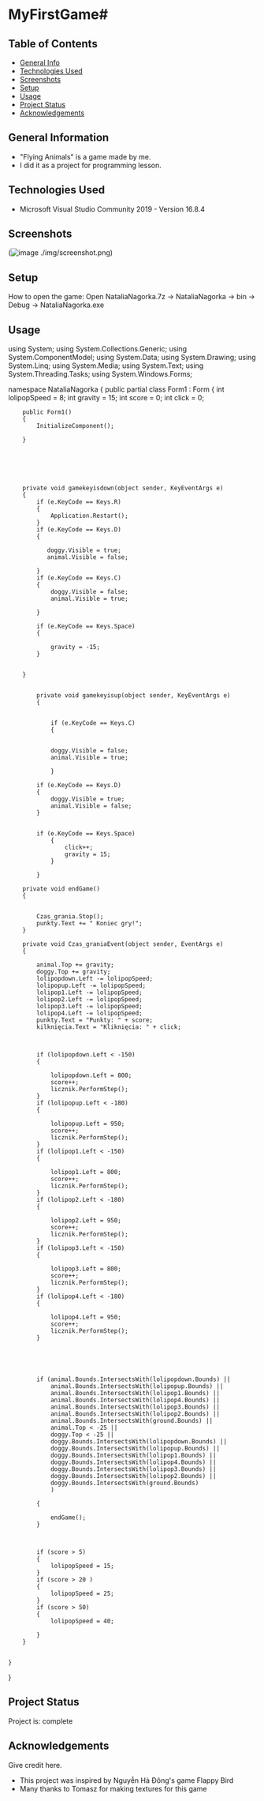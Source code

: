 # MyFirstGame#


## Table of Contents
* [General Info](#general-information)
* [Technologies Used](#technologies-used)
* [Screenshots](#screenshots)
* [Setup](#setup)
* [Usage](#usage)
* [Project Status](#project-status)
* [Acknowledgements](#acknowledgements)




## General Information
- "Flying Animals" is a game made by me.
- I did it as a project for programming lesson.



## Technologies Used
- Microsoft Visual Studio Community 2019 - Version 16.8.4


## Screenshots
(![image](https://user-images.githubusercontent.com/80109525/144935810-e9788a76-5de6-4707-8009-ec1d270b3441.png)
./img/screenshot.png)



## Setup
How to open the game:
Open NataliaNagorka.7z -> NataliaNagorka -> bin -> Debug -> NataliaNagorka.exe


## Usage

using System;
using System.Collections.Generic;
using System.ComponentModel;
using System.Data;
using System.Drawing;
using System.Linq;
using System.Media;
using System.Text;
using System.Threading.Tasks;
using System.Windows.Forms;

namespace NataliaNagorka
{
    public partial class Form1 : Form
    {
        int lolipopSpeed = 8;
        int gravity = 15;
        int score = 0;
        int click = 0;

        
        public Form1()
        {
            InitializeComponent();
            
        }
        





        private void gamekeyisdown(object sender, KeyEventArgs e)
        {
            if (e.KeyCode == Keys.R)
            {
                Application.Restart();
            }
            if (e.KeyCode == Keys.D)
            {
                    
               doggy.Visible = true;
               animal.Visible = false;
                
            }
            if (e.KeyCode == Keys.C)
            {
                doggy.Visible = false;
                animal.Visible = true;

            }

            if (e.KeyCode == Keys.Space)
            {
                
                gravity = -15;
            }


        }
        
        
            private void gamekeyisup(object sender, KeyEventArgs e)
            {
                

                if (e.KeyCode == Keys.C)
                {
                 

                doggy.Visible = false;
                animal.Visible = true;

                }

            if (e.KeyCode == Keys.D)
            {
                doggy.Visible = true;
                animal.Visible = false;
            }


            if (e.KeyCode == Keys.Space)
                {
                    click++;
                    gravity = 15;
                }

            }
        
        private void endGame()
        {
           

            Czas_grania.Stop();
            punkty.Text += " Koniec gry!";
        }

        private void Czas_graniaEvent(object sender, EventArgs e)
        {
            
            animal.Top += gravity;
            doggy.Top += gravity;
            lolipopdown.Left -= lolipopSpeed;
            lolipopup.Left -= lolipopSpeed;
            lolipop1.Left -= lolipopSpeed;
            lolipop2.Left -= lolipopSpeed;
            lolipop3.Left -= lolipopSpeed;
            lolipop4.Left -= lolipopSpeed;
            punkty.Text = "Punkty: " + score;
            kilknięcia.Text = "Kliknięcia: " + click; 



            if (lolipopdown.Left < -150)
            {

                lolipopdown.Left = 800;
                score++;
                licznik.PerformStep();
            }
            if (lolipopup.Left < -180)
            {

                lolipopup.Left = 950;
                score++;
                licznik.PerformStep();
            }
            if (lolipop1.Left < -150)
            {

                lolipop1.Left = 800;
                score++;
                licznik.PerformStep();
            }
            if (lolipop2.Left < -180)
            {

                lolipop2.Left = 950;
                score++;
                licznik.PerformStep();
            }
            if (lolipop3.Left < -150)
            {

                lolipop3.Left = 800;
                score++;
                licznik.PerformStep();
            }
            if (lolipop4.Left < -180)
            {

                lolipop4.Left = 950;
                score++;
                licznik.PerformStep();
            }
            




            if (animal.Bounds.IntersectsWith(lolipopdown.Bounds) ||
                animal.Bounds.IntersectsWith(lolipopup.Bounds) ||
                animal.Bounds.IntersectsWith(lolipop1.Bounds) ||
                animal.Bounds.IntersectsWith(lolipop4.Bounds) ||
                animal.Bounds.IntersectsWith(lolipop3.Bounds) ||
                animal.Bounds.IntersectsWith(lolipop2.Bounds) ||
                animal.Bounds.IntersectsWith(ground.Bounds) || 
                animal.Top < -25 || 
                doggy.Top < -25 || 
                doggy.Bounds.IntersectsWith(lolipopdown.Bounds) ||
                doggy.Bounds.IntersectsWith(lolipopup.Bounds) ||
                doggy.Bounds.IntersectsWith(lolipop1.Bounds) ||
                doggy.Bounds.IntersectsWith(lolipop4.Bounds) ||
                doggy.Bounds.IntersectsWith(lolipop3.Bounds) ||
                doggy.Bounds.IntersectsWith(lolipop2.Bounds) ||
                doggy.Bounds.IntersectsWith(ground.Bounds)
                )
                
            {

                endGame();
            }
            


            if (score > 5)
            {
                lolipopSpeed = 15;
            }
            if (score > 20 )
            {
                lolipopSpeed = 25;
            }
            if (score > 50)
            {
                lolipopSpeed = 40;

            }
        }

        
    }
}


## Project Status
Project is: complete




## Acknowledgements
Give credit here.
- This project was inspired by Nguyễn Hà Đông's game Flappy Bird
- Many thanks to Tomasz for making textures for this game


